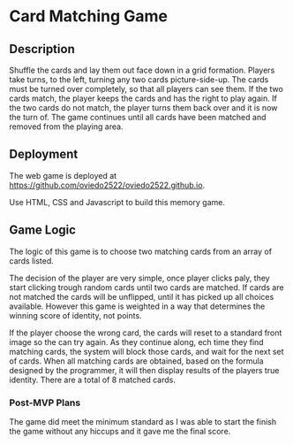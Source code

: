 # Card Matching Game

## Description

Shuffle the cards and lay them out face down in a grid formation.
Players take turns, to the left, turning any two cards picture-side-up. The cards must be turned over completely, so that all players can see them.
If the two cards match, the player keeps the cards and has the right to play again.
If the two cards do not match, the player turns them back over and it is now the turn of.
The game continues until all cards have been matched and removed from the playing area.

## Deployment

The web game is deployed at https://github.com/oviedo2522/oviedo2522.github.io.

Use HTML, CSS and Javascript to build this memory game.

## Game Logic

The logic of this game is to choose two matching cards from an array of cards listed.

The decision of the player are very simple, once player clicks paly, they start clicking trough random cards until two cards are matched. If cards are
not matched the cards will be unflipped, until it has picked up all choices available. However this game is weighted in a way that determines the
winning score of identity, not points.

If the player choose the wrong card, the cards will reset to a standard front image so the can try again.
As they continue along, ech time they find matching cards, the system will block those cards, and wait for the next set of cards.
When all matching cards are obtained, based on the formula designed by the programmer, it will then display results of the players true identity.
There are a total of 8 matched cards.

### Post-MVP Plans

The game did meet the minimum standard as I was able to start the finish the game without any hiccups and it gave me the final score.
